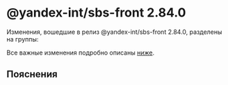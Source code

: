 # @yandex-int/sbs-front 2.84.0

<!-- ЧЕЛОВЕЧЕСКОЕ ВСТУПЛЕНИЕ -->

Изменения, вошедшие в релиз @yandex-int/sbs-front 2.84.0, разделены на группы:

Все важные изменения подробно описаны [ниже](#Пояснения).

## Пояснения

